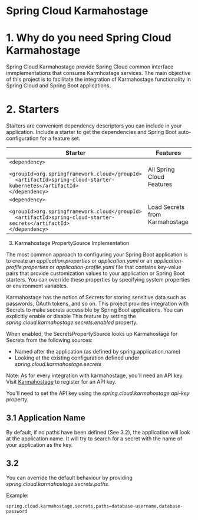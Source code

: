 Spring Cloud Karmahostage
===

# 1. Why do you need Spring Cloud Karmahostage

Spring Cloud Karmahostage provide Spring Cloud common interface immplementations that consume Karmhostage services. 
The main objective of this project is to facilitate the integration of Karmahostage functionality in Spring Cloud and Spring Boot applications.


# 2. Starters

Starters are convenient dependency descriptors you can include in your application. Include a starter to get the dependencies
and Spring Boot auto-configuration for a feature set.

| Starter  | Features  | 
|---|---|
|  ```<dependency>``` <br /> ```  <groupId>org.springframework.cloud</groupId>```<br />```  <artifactId>spring-cloud-starter-kubernetes</artifactId>``` <br /> ```</dependency>``` | All Spring Cloud Features |
|  ```<dependency>``` <br /> ```  <groupId>org.springframework.cloud</groupId>```<br />```  <artifactId>spring-cloud-starter-secrets</artifactId>``` <br /> ```</dependency>``` | Load Secrets from Karmahostage |

3. Karmahostage PropertySource Implementation

The most common approach to configuring your Spring Boot application is to 
create an *application.properties* or *application.yaml* or an *application-profile.properties* or *application-profile.yaml*
file that contains key-value pairs that provide customization values to your application or Spring Boot starters. 
You can override these properties by specifying system properties or environment variables.

Karmahostage has the notion of Secrets for storing sensitive data such as passwords, OAuth tokens, and so on. 
This project provides integration with Secrets to make secrets accessible by Spring Boot applications. 
You can explicitly enable or disable This feature by setting the *spring.cloud.karmahostage.secrets.enabled* property.

When enabled, the SecretsPropertySource looks up Karmahostage for Secrets from the following sources:

- Named after the application (as defined by spring.application.name)
- Looking at the existing configuration defined under *spring.cloud.karmahostage.secrets*

Note: 
As for every integration with karmahostage, you'll need an API key. Visit [Karmahostage](https://dashboard.karmahostage.com) to register for an API key.

You'll need to set the API key using the *spring.cloud.karmahostage.api-key* property.

## 3.1 Application Name

By default, if no paths have been defined (See 3.2), the application will look at the application name. It will try to search for
a secret with the name of your application as the key. 

## 3.2

You can override the default behaviour by providing *spring.cloud.karmahostage.secrets.paths*.

Example:

```properties
spring.cloud.karmahostage.secrets.paths=database-username,database-password
```




 